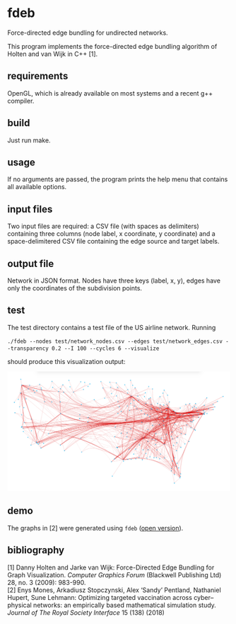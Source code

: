 # fdeb
Force-directed edge bundling for undirected networks.

This program implements the force-directed edge bundling algorithm of Holten and van Wijk in C++ [1].


## requirements
OpenGL, which is already available on most systems and a recent g++ compiler.


## build
Just run make.


## usage
If no arguments are passed, the program prints the help menu that contains all available options.


## input files
Two input files are required: a CSV file (with spaces as delimiters) containing three columns (node label, x coordinate, y coordinate) and a space-delimitered CSV file containing the edge source and target labels.


## output file
Network in JSON format. Nodes have three keys (label, x, y), edges have only the coordinates of the subdivision points.


## test
The test directory contains a test file of the US airline network. Running

```
./fdeb --nodes test/network_nodes.csv --edges test/network_edges.csv --transparency 0.2 --I 100 --cycles 6 --visualize
```
should produce this visualization output:

![sample](test/sample.png)


## demo
The graphs in [2] were generated using `fdeb` ([open version](https://arxiv.org/pdf/1603.00910.pdf)).


## bibliography
[1] Danny Holten and Jarke van Wijk: Force-Directed Edge Bundling for Graph
	   Visualization. *Computer Graphics Forum* (Blackwell Publishing Ltd) 28, no. 3 (2009): 983-990.  
[2] Enys Mones, Arkadiusz Stopczynski, Alex ‘Sandy’ Pentland, Nathaniel Hupert, Sune Lehmann: Optimizing targeted vaccination across cyber–physical networks: an empirically based mathematical simulation study. *Journal of The Royal Society Interface* 15 (138) (2018)